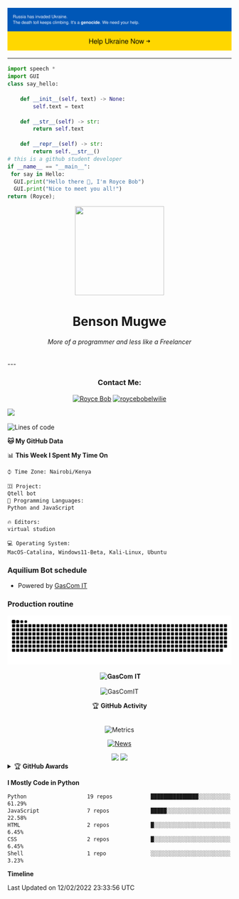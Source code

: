 [![SWUbanner](https://raw.githubusercontent.com/vshymanskyy/StandWithUkraine/main/banner2-direct.svg)](https://vshymanskyy.github.io/StandWithUkraine)

<!--
___
![Metrics](https://github.com/gascomit/gascomit/blob/beta/github-metrics.svg)
___
-->
<!--
[![ReadMe Card](https://github-readme-stats.vercel.app/api/pin/?username=gascomit&repo=Qtell&theme=auto)](https://github.com/mhankbarbar/termux-wabot)
-->

---
```python
import speech *
import GUI
class say_hello:

    def __init__(self, text) -> None:
        self.text = text

    def __str__(self) -> str:
        return self.text

    def __repr__(self) -> str:
        return self.__str__()
# this is a github student developer
if __name__ == "__main__":
 for say in Hello:
  GUI.print("Hello there 👋, I'm Royce Bob")
  GUI.print("Nice to meet you all!")
return (Royce);
```
<div align="center">
  <a href="https://gascomit.github.io"><span class="avatar"><img width='200' height='200'  src="https://i.postimg.cc/GtQgX45F/photo.jpg" alt=""> </a></span>
  <h1>Benson Mugwe</h1>
</div>

<div align="center">
<h6>More of a programmer and less like a Freelancer </h6>
</div>
---
<h3 align="center">Contact Me:</h3>
<p align="center">
<a href="https://twitter.com/royce__bob" target="blank"><img align="center" src="https://cdn.jsdelivr.net/npm/simple-icons@3.0.1/icons/twitter.svg" alt="Royce Bob" height="30" width="40" /></a>
<a href="https://instagram.com/royce__bob" target="blank"><img align="center" src="https://cdn.jsdelivr.net/npm/simple-icons@3.0.1/icons/instagram.svg" alt="roycebobelwilie" height="30" width="40" /></a>
</p>

<!--START_SECTION:waka-->
<img src="https://komarev.com/ghpvc/?username=gascomit&label=Profile%20views&color=ff69b4&label=Profile+Views&style=plastic">

![Lines of code](https://img.shields.io/badge/From%20Hello%20World%20I%27ve%20Written-4%20thousand%20lines%20of%20code-blue)

**🐱 My GitHub Data** 


📊 **This Week I Spent My Time On** 

```text
⌚︎ Time Zone: Nairobi/Kenya

🈁 Project:
Qtell bot
💬 Programming Languages: 
Python and JavaScript

🔥 Editors: 
virtual studion

💻 Operating System: 
MacOS-Catalina, Windows11-Beta, Kali-Linux, Ubuntu

```
### Aquilium Bot schedule
- Powered by [GasCom IT](https://github.com/gascomit)

### Production routine 

 <div align="center">

 [![Run on Replit](https://github.com/Platane/snk/raw/output/github-contribution-grid-snake.svg)](https://youtu.be/qpDeM1pjbJw)
 
 <div align="left">
<!--
<h3 align="left">Languages and Tools:</h3>
<p align="left"> <a href="https://www.gnu.org/software/bash/" target="_blank"> <img src="https://www.vectorlogo.zone/logos/gnu_bash/gnu_bash-icon.svg" alt="bash" width="40" height="40"/> </a> <a href="https://www.blender.org/" target="_blank"> <img src="https://download.blender.org/branding/community/blender_community_badge_white.svg" alt="blender" width="40" height="40"/> </a> <a href="https://www.docker.com/" target="_blank"> <img src="https://raw.githubusercontent.com/devicons/devicon/master/icons/docker/docker-original-wordmark.svg" alt="docker" width="40" height="40"/> </a> <a href="https://cloud.google.com" target="_blank"> <img src="https://www.vectorlogo.zone/logos/google_cloud/google_cloud-icon.svg" alt="gcp" width="40" height="40"/> </a> <a href="https://grafana.com" target="_blank"> <img src="https://www.vectorlogo.zone/logos/grafana/grafana-icon.svg" alt="grafana" width="40" height="40"/> </a> <a href="https://heroku.com" target="_blank"> <img src="https://www.vectorlogo.zone/logos/heroku/heroku-icon.svg" alt="heroku" width="40" height="40"/> </a> <a href="https://www.w3.org/html/" target="_blank"> <img src="https://raw.githubusercontent.com/devicons/devicon/master/icons/html5/html5-original-wordmark.svg" alt="html5" width="40" height="40"/> </a> <a href="https://www.adobe.com/in/products/illustrator.html" target="_blank"> <img src="https://www.vectorlogo.zone/logos/adobe_illustrator/adobe_illustrator-icon.svg" alt="illustrator" width="40" height="40"/> </a> <a href="https://developer.mozilla.org/en-US/docs/Web/JavaScript" target="_blank"> <img src="https://raw.githubusercontent.com/devicons/devicon/master/icons/javascript/javascript-original.svg" alt="javascript" width="40" height="40"/> </a> <a href="https://www.linux.org/" target="_blank"> <img src="https://raw.githubusercontent.com/devicons/devicon/master/icons/linux/linux-original.svg" alt="linux" width="40" height="40"/> </a> <a href="https://nodejs.org" target="_blank"> <img src="https://raw.githubusercontent.com/devicons/devicon/master/icons/nodejs/nodejs-original-wordmark.svg" alt="nodejs" width="40" height="40"/> </a> 
<a href="https://www.postgresql.org" target="_blank"> <img src="https://raw.githubusercontent.com/devicons/devicon/master/icons/postgresql/postgresql-original-wordmark.svg" alt="postgresql" width="40" height="40"/> </a>
 <a href="https://www.python.org" target="_blank"> <img src="https://raw.githubusercontent.com/devicons/devicon/master/icons/python/python-original.svg" alt="python" width="40" height="40"/> </a> 
<a href="https://unrealengine.com/" target="_blank"> <img src="https://raw.githubusercontent.com/kenangundogan/fontisto/036b7eca71aab1bef8e6a0518f7329f13ed62f6b/icons/svg/brand/unreal-engine.svg" alt="unreal" width="40" height="40"/> </a> </p>

<p><img align="center" src="https://github-readme-stats.vercel.app/api/top-langs?username=phaticusthiccy&show_icons=true&layout=compact&theme=nightowl" alt="𝐆𝐚𝐬 𝐂𝐨𝐦 𝐈𝐓" /></p>
-->
<div align="center">
<p>&nbsp;<img align="center" src="https://github-readme-stats.vercel.app/api?username=gascomit&show_icons=true&theme=nightowl" alt="𝐆𝐚𝐬𝐂𝐨𝐦 𝐈𝐓" /></p>

<p><img align="center" src="https://github-readme-streak-stats.herokuapp.com/?user=gascomit&theme=nightowl" alt="GasComIT" /></p>
</details> </div>

<div align="center">
    <summary>&#127942 <b>GitHub Activity</b></summary><br/>

![Metrics](https://metrics.lecoq.io/gascomit?template=classic&followup=1&isocalendar=1&languages=1&isocalendar.duration=half-year&config.timezone=Africa%2FKenya)

[![News](https://github-readme-stats.vercel.app/api/pin/?username=gascomit&repo=Qtell)](https://github.com/gascomit/qtell)

</div>
<div align="center">
 <tr>
        <td align="center"><img src="https://github-readme-stats.vercel.app/api/top-langs/?username=gascomit&theme=radical&layout=compact" /></td>
    </tr>
    <tr>
        <td align="center"><img src="http://open.spotify.com/track/6rqhFgbbKwnb9MLmUQDhG6&cover_image=false)" /></td>
    </tr>
  </div>

<details>
    <summary>&#127942 <b>GitHub Awards</b></summary><br/>

![Github Trophy](https://github-profile-trophy.vercel.app/?username=gascomit)

</details>
    
**I Mostly Code in Python** 

```text
Python                   19 repos            ███████████████░░░░░░░░░░   61.29% 
JavaScript               7 repos             █████░░░░░░░░░░░░░░░░░░░░   22.58% 
HTML                     2 repos             █░░░░░░░░░░░░░░░░░░░░░░░░   6.45% 
CSS                      2 repos             █░░░░░░░░░░░░░░░░░░░░░░░░   6.45% 
Shell                    1 repo              ░░░░░░░░░░░░░░░░░░░░░░░░░   3.23%

```


**Timeline**

 

 Last Updated on 12/02/2022 23:33:56 UTC
<!--END_SECTION:waka-->
